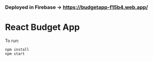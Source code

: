### Deployed in Firebase -> https://budgetapp-f15b4.web.app/


# React Budget App

To run:

```
npm install 
npm start 
```
